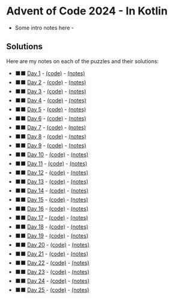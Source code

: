 # Advent of Code 2024 - In Kotlin

- Some intro notes here - 

## Solutions

Here are my notes on each of the puzzles and their solutions:

* &#11035;&#11035; [Day 1](https://adventofcode.com/2024/day/1) - [(code)](day01/Day01.kt) - [(notes)](day01/README.md)
* &#11035;&#11035; [Day 2](https://adventofcode.com/2024/day/2) - [(code)](day01/Day02.kt) - [(notes)](day02/README.md)
* &#11035;&#11035; [Day 3](https://adventofcode.com/2024/day/3) - [(code)](day01/Day03.kt) - [(notes)](day03/README.md)
* &#11035;&#11035; [Day 4](https://adventofcode.com/2024/day/4) - [(code)](day01/Day04.kt) - [(notes)](day04/README.md)
* &#11035;&#11035; [Day 5](https://adventofcode.com/2024/day/5) - [(code)](day01/Day05.kt) - [(notes)](day05/README.md)
* &#11035;&#11035; [Day 6](https://adventofcode.com/2024/day/6) - [(code)](day01/Day06.kt) - [(notes)](day06/README.md)
* &#11035;&#11035; [Day 7](https://adventofcode.com/2024/day/7) - [(code)](day01/Day07.kt) - [(notes)](day07/README.md)
* &#11035;&#11035; [Day 8](https://adventofcode.com/2024/day/8) - [(code)](day01/Day08.kt) - [(notes)](day08/README.md)
* &#11035;&#11035; [Day 9](https://adventofcode.com/2024/day/9) - [(code)](day01/Day09.kt) - [(notes)](day09/README.md)
* &#11035;&#11035; [Day 10](https://adventofcode.com/2024/day/10) - [(code)](day01/Day01.kt) - [(notes)](day01/README.md)
* &#11035;&#11035; [Day 11](https://adventofcode.com/2024/day/11) - [(code)](day01/Day01.kt) - [(notes)](day01/README.md)
* &#11035;&#11035; [Day 12](https://adventofcode.com/2024/day/12) - [(code)](day01/Day01.kt) - [(notes)](day01/README.md)
* &#11035;&#11035; [Day 13](https://adventofcode.com/2024/day/13) - [(code)](day01/Day01.kt) - [(notes)](day01/README.md)
* &#11035;&#11035; [Day 14](https://adventofcode.com/2024/day/14) - [(code)](day01/Day01.kt) - [(notes)](day01/README.md)
* &#11035;&#11035; [Day 15](https://adventofcode.com/2024/day/15) - [(code)](day01/Day01.kt) - [(notes)](day01/README.md)
* &#11035;&#11035; [Day 16](https://adventofcode.com/2024/day/16) - [(code)](day01/Day01.kt) - [(notes)](day01/README.md)
* &#11035;&#11035; [Day 17](https://adventofcode.com/2024/day/17) - [(code)](day01/Day01.kt) - [(notes)](day01/README.md)
* &#11035;&#11035; [Day 18](https://adventofcode.com/2024/day/18) - [(code)](day01/Day01.kt) - [(notes)](day01/README.md)
* &#11035;&#11035; [Day 19](https://adventofcode.com/2024/day/19) - [(code)](day01/Day01.kt) - [(notes)](day01/README.md)
* &#11035;&#11035; [Day 20](https://adventofcode.com/2024/day/20) - [(code)](day01/Day01.kt) - [(notes)](day01/README.md)
* &#11035;&#11035; [Day 21](https://adventofcode.com/2024/day/21) - [(code)](day01/Day01.kt) - [(notes)](day01/README.md)
* &#11035;&#11035; [Day 22](https://adventofcode.com/2024/day/22) - [(code)](day01/Day01.kt) - [(notes)](day01/README.md)
* &#11035;&#11035; [Day 23](https://adventofcode.com/2024/day/23) - [(code)](day01/Day01.kt) - [(notes)](day01/README.md)
* &#11035;&#11035; [Day 24](https://adventofcode.com/2024/day/24) - [(code)](day01/Day01.kt) - [(notes)](day01/README.md)
* &#11035;&#11035; [Day 25](https://adventofcode.com/2024/day/25) - [(code)](day01/Day01.kt) - [(notes)](day01/README.md)
